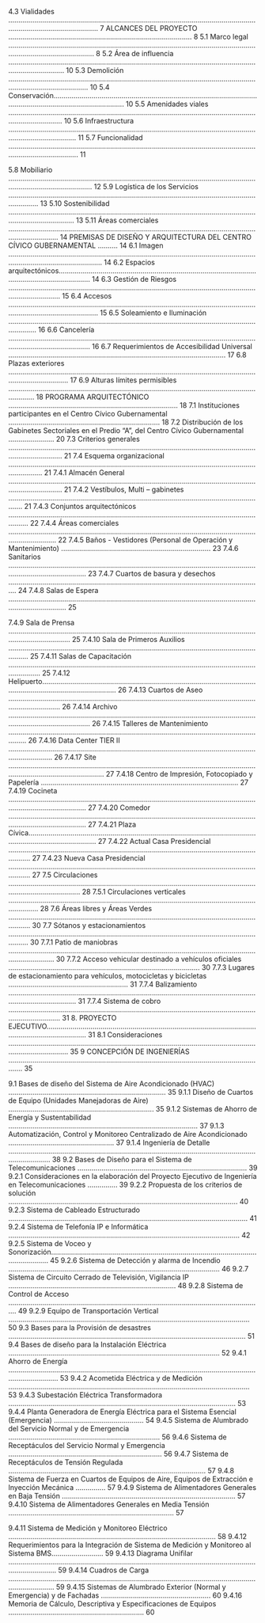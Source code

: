 4.3 Vialidades ......................................................................................................................................................................... 7
ALCANCES DEL PROYECTO ............................................................................................ 8
5.1 Marco legal ....................................................................................................................................................................... 8
5.2 Área de influencia ........................................................................................................................................................ 10
5.3 Demolición .................................................................................................................................................................... 10
5.4 Conservación................................................................................................................................................................ 10
5.5 Amenidades viales ....................................................................................................................................................... 10
5.6 Infraestructura .............................................................................................................................................................. 11
5.7 Funcionalidad ............................................................................................................................................................... 11

5.8 Mobiliario ...................................................................................................................................................................... 12
5.9 Logística de los Servicios ........................................................................................................................................... 13
5.10 Sostenibilidad ............................................................................................................................................................. 13
5.11 Áreas comerciales ..................................................................................................................................................... 14
PREMISAS DE DISEÑO Y ARQUITECTURA DEL CENTRO CÍVICO GUBERNAMENTAL .......... 14
6.1 Imagen ........................................................................................................................................................................... 14
6.2 Espacios arquitectónicos............................................................................................................................................ 14
6.3 Gestión de Riesgos ...................................................................................................................................................... 15
6.4 Accesos ......................................................................................................................................................................... 15
6.5 Soleamiento e Iluminación .......................................................................................................................................... 16
6.6 Cancelería ..................................................................................................................................................................... 16
6.7 Requerimientos de Accesibilidad Universal ............................................................................................................. 17
6.8 Plazas exteriores .......................................................................................................................................................... 17
6.9 Alturas límites permisibles ......................................................................................................................................... 18
PROGRAMA ARQUITECTÓNICO ..................................................................................... 18
7.1 Instituciones participantes en el Centro Cívico Gubernamental ............................................................................ 18
7.2 Distribución de los Gabinetes Sectoriales en el Predio “A”, del Centro Cívico Gubernamental ....................... 20
7.3 Criterios generales ....................................................................................................................................................... 21
7.4 Esquema organizacional ............................................................................................................................................. 21
7.4.1 Almacén General ....................................................................................................................................................... 21
7.4.2 Vestíbulos, Multi – gabinetes ................................................................................................................................... 21
7.4.3 Conjuntos arquitectónicos ...................................................................................................................................... 22
7.4.4 Áreas comerciales .................................................................................................................................................... 22
7.4.5 Baños - Vestidores (Personal de Operación y Mantenimiento) ........................................................................... 23
7.4.6 Sanitarios ................................................................................................................................................................... 23
7.4.7 Cuartos de basura y desechos ................................................................................................................................ 24
7.4.8 Salas de Espera ......................................................................................................................................................... 25

7.4.9 Sala de Prensa ........................................................................................................................................................... 25
7.4.10 Sala de Primeros Auxilios ...................................................................................................................................... 25
7.4.11 Salas de Capacitación ............................................................................................................................................ 25
7.4.12 Helipuerto................................................................................................................................................................. 26
7.4.13 Cuartos de Aseo ...................................................................................................................................................... 26
7.4.14 Archivo ..................................................................................................................................................................... 26
7.4.15 Talleres de Mantenimiento ..................................................................................................................................... 26
7.4.16 Data Center TIER II .................................................................................................................................................. 26
7.4.17 Site ............................................................................................................................................................................ 27
7.4.18 Centro de Impresión, Fotocopiado y Papelería ................................................................................................... 27
7.4.19 Cocineta ................................................................................................................................................................... 27
7.4.20 Comedor ................................................................................................................................................................... 27
7.4.21 Plaza Cívica.............................................................................................................................................................. 27
7.4.22 Actual Casa Presidencial ....................................................................................................................................... 27
7.4.23 Nueva Casa Presidencial ....................................................................................................................................... 27
7.5 Circulaciones ................................................................................................................................................................ 28
7.5.1 Circulaciones verticales ........................................................................................................................................... 28
7.6 Áreas libres y Áreas Verdes ....................................................................................................................................... 30
7.7 Sótanos y estacionamientos ...................................................................................................................................... 30
7.7.1 Patio de maniobras ................................................................................................................................................... 30
7.7.2 Acceso vehicular destinado a vehículos oficiales ................................................................................................ 30
7.7.3 Lugares de estacionamiento para vehículos, motocicletas y bicicletas ............................................................ 31
7.7.4 Balizamiento .............................................................................................................................................................. 31
7.7.4 Sistema de cobro ...................................................................................................................................................... 31
8. PROYECTO EJECUTIVO................................................................................................................................................ 31
8.1 Consideraciones .......................................................................................................................................................... 35
9 CONCEPCIÓN DE INGENIERÍAS ................................................................................................................................... 35

9.1 Bases de diseño del Sistema de Aire Acondicionado (HVAC) ............................................................................... 35
9.1.1 Diseño de Cuartos de Equipo (Unidades Manejadoras de Aire) ......................................................................... 35
9.1.2 Sistemas de Ahorro de Energía y Sustentabilidad ............................................................................................... 37
9.1.3 Automatización, Control y Monitoreo Centralizado de Aire Acondicionado ..................................................... 37
9.1.4 Ingeniería de Detalle ................................................................................................................................................. 38
9.2 Bases de Diseño para el Sistema de Telecomunicaciones ..................................................................................... 39
9.2.1 Consideraciones en la elaboración del Proyecto Ejecutivo de Ingeniería en Telecomunicaciones ............... 39
9.2.2 Propuesta de los criterios de solución ................................................................................................................... 40
9.2.3 Sistema de Cableado Estructurado ........................................................................................................................ 41
9.2.4 Sistema de Telefonía IP e Informática .................................................................................................................... 42
9.2.5 Sistema de Voceo y Sonorización........................................................................................................................... 45
9.2.6 Sistema de Detección y alarma de Incendio .......................................................................................................... 46
9.2.7 Sistema de Circuito Cerrado de Televisión, Vigilancia IP .................................................................................... 48
9.2.8 Sistema de Control de Acceso ................................................................................................................................ 49
9.2.9 Equipo de Transportación Vertical ......................................................................................................................... 50
9.3 Bases para la Provisión de desastres ....................................................................................................................... 51
9.4 Bases de diseño para la Instalación Eléctrica .......................................................................................................... 52
9.4.1 Ahorro de Energía ..................................................................................................................................................... 53
9.4.2 Acometida Eléctrica y de Medición ......................................................................................................................... 53
9.4.3 Subestación Eléctrica Transformadora .................................................................................................................. 53
9.4.4 Planta Generadora de Energía Eléctrica para el Sistema Esencial (Emergencia) ............................................. 54
9.4.5 Sistema de Alumbrado del Servicio Normal y de Emergencia ............................................................................ 56
9.4.6 Sistema de Receptáculos del Servicio Normal y Emergencia ............................................................................. 56
9.4.7 Sistema de Receptáculos de Tensión Regulada ................................................................................................... 57
9.4.8 Sistema de Fuerza en Cuartos de Equipos de Aire, Equipos de Extracción e Inyección Mecánica ............... 57
9.4.9 Sistema de Alimentadores Generales en Baja Tensión ....................................................................................... 57
9.4.10 Sistema de Alimentadores Generales en Media Tensión ................................................................................... 57

9.4.11 Sistema de Medición y Monitoreo Eléctrico ........................................................................................................ 58
9.4.12 Requerimientos para la Integración de Sistema de Medición y Monitoreo al Sistema BMS.......................... 59
9.4.13 Diagrama Unifilar .................................................................................................................................................... 59
9.4.14 Cuadros de Carga ................................................................................................................................................... 59
9.4.15 Sistemas de Alumbrado Exterior (Normal y Emergencia) y de Fachadas ....................................................... 60
9.4.16 Memoria de Cálculo, Descriptiva y Especificaciones de Equipos .................................................................... 60
